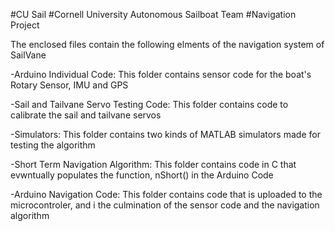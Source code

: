 #CU Sail
#Cornell University Autonomous Sailboat Team
#Navigation Project

The enclosed files contain the following elments of the navigation system of SailVane

-Arduino Individual Code: This folder contains sensor code for the boat's Rotary Sensor, IMU and GPS

-Sail and Tailvane Servo Testing Code: This folder contains code to calibrate the sail and tailvane servos

-Simulators: This folder contains two kinds of MATLAB simulators made for testing the algorithm

-Short Term Navigation Algorithm: This folder contains code in C that evwntually populates the 
				  function, nShort() in the Arduino Code
								  
-Arduino Navigation Code: This folder contains code that is uploaded to the microcontroler, and i
                          the culmination of the sensor code and the navigation algorithm
